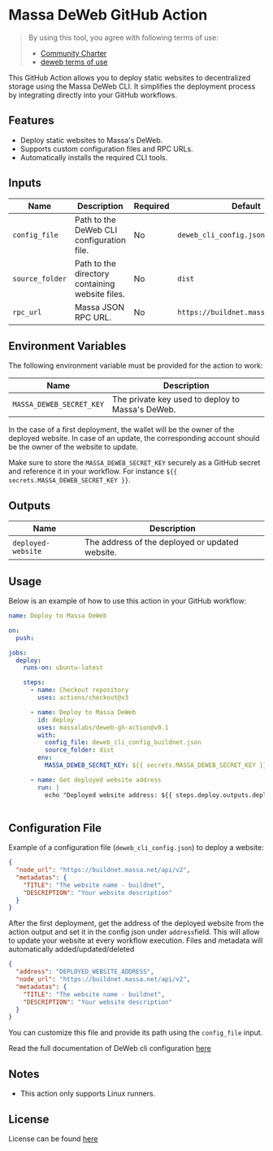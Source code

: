 # Massa DeWeb GitHub Action

> By using this tool, you agree with following terms of use:
> - [Community Charter](./COMMUNITY_CHARTER.md)
> - [deweb terms of use](./TERMS_OF_USE_DEWEB.md)

This GitHub Action allows you to deploy static websites to decentralized storage using the Massa DeWeb CLI. It simplifies the deployment process by integrating directly into your GitHub workflows.

## Features

- Deploy static websites to Massa's DeWeb.
- Supports custom configuration files and RPC URLs.
- Automatically installs the required CLI tools.

## Inputs

| Name           | Description                                      | Required | Default                  |
|----------------|--------------------------------------------------|----------|--------------------------|
| `config_file`  | Path to the DeWeb CLI configuration file.        | No       | `deweb_cli_config.json`  |
| `source_folder`| Path to the directory containing website files.  | No      | `dist`                   |
| `rpc_url`      | Massa JSON RPC URL.                              | No       |  `https://buildnet.massa.net/api/v2`  |

## Environment Variables

The following environment variable must be provided for the action to work:

| Name         | Description                                                                 |
|--------------|-----------------------------------------------------------------------------|
| `MASSA_DEWEB_SECRET_KEY` | The private key used to deploy to Massa's DeWeb.  |

In the case of a first deployment, the wallet will be the owner of the deployed website.
In case of an update, the corresponding account should be the owner of the website to update.

Make sure to store the `MASSA_DEWEB_SECRET_KEY` securely as a GitHub secret and reference it in your workflow. For instance `${{ secrets.MASSA_DEWEB_SECRET_KEY }}`.

## Outputs

| Name              | Description                                   |
|-------------------|-----------------------------------------------|
| `deployed-website`| The address of the deployed or updated website.|

## Usage

Below is an example of how to use this action in your GitHub workflow:

```yaml
name: Deploy to Massa DeWeb

on:
  push:

jobs:
  deploy:
    runs-on: ubuntu-latest

    steps:
      - name: Checkout repository
        uses: actions/checkout@v3

      - name: Deploy to Massa DeWeb
        id: deploy
        uses: massalabs/deweb-gh-action@v0.1
        with:
          config_file: deweb_cli_config_buildnet.json
          source_folder: dist
        env:
          MASSA_DEWEB_SECRET_KEY: ${{ secrets.MASSA_DEWEB_SECRET_KEY }}

      - name: Get deployed website address
        run: |
          echo "Deployed website address: ${{ steps.deploy.outputs.deployed-website }}"
          
```

## Configuration File

Example of a configuration file (`deweb_cli_config.json`) to deploy a website:

```json
{
  "node_url": "https://buildnet.massa.net/api/v2",
  "metadatas": {
    "TITLE": "The website name - buildnet",
    "DESCRIPTION": "Your website description"
  }
}
```

After the first deployment, get the address of the deployed website from the action output and set it in the config json under `address`field.
This will allow to update your website at every workflow execution.
Files and metadata will automatically added/updated/deleted

```json
{
  "address": "DEPLOYED_WEBSITE_ADDRESS",
  "node_url": "https://buildnet.massa.net/api/v2",
  "metadatas": {
    "TITLE": "The website name - buildnet",
    "DESCRIPTION": "Your website description"
  }
}
```

You can customize this file and provide its path using the `config_file` input.

Read the full documentation of DeWeb cli configuration [here](https://docs.massa.net/docs/deweb/cli/config)

## Notes

- This action only supports Linux runners.

## License
License can be found [here](./LICENSE.md)

